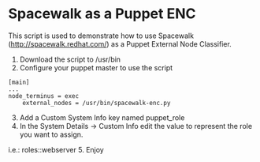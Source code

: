 # Spacewalk as a Puppet ENC

This script is used to demonstrate how to use
Spacewalk (http://spacewalk.redhat.com/) as a
Puppet External Node Classifier.

1. Download the script to /usr/bin
2. Configure your puppet master to use the script

```
[main]
...
node_terminus = exec
    external_nodes = /usr/bin/spacewalk-enc.py
```
3. Add a Custom System Info key named puppet_role
4. In the System Details -> Custom Info edit the value
to represent the role you want to assign.

i.e.: roles::webserver
5. Enjoy

